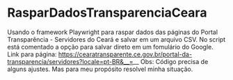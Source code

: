 # RasparDadosTransparenciaCeara
Usando o framework Playwright para raspar dados das páginas do Portal Transparência - Servidores do Ceará e salvar em um arquivo CSV.
No script está comentado a opção para salvar direto em um fomulário do Google.  
Link para página: https://cearatransparente.ce.gov.br/portal-da-transparencia/servidores?locale=pt-BR&__=__
Obs: Código precisa de alguns ajustes. Mas para meu propósito resolvel minha situação.
